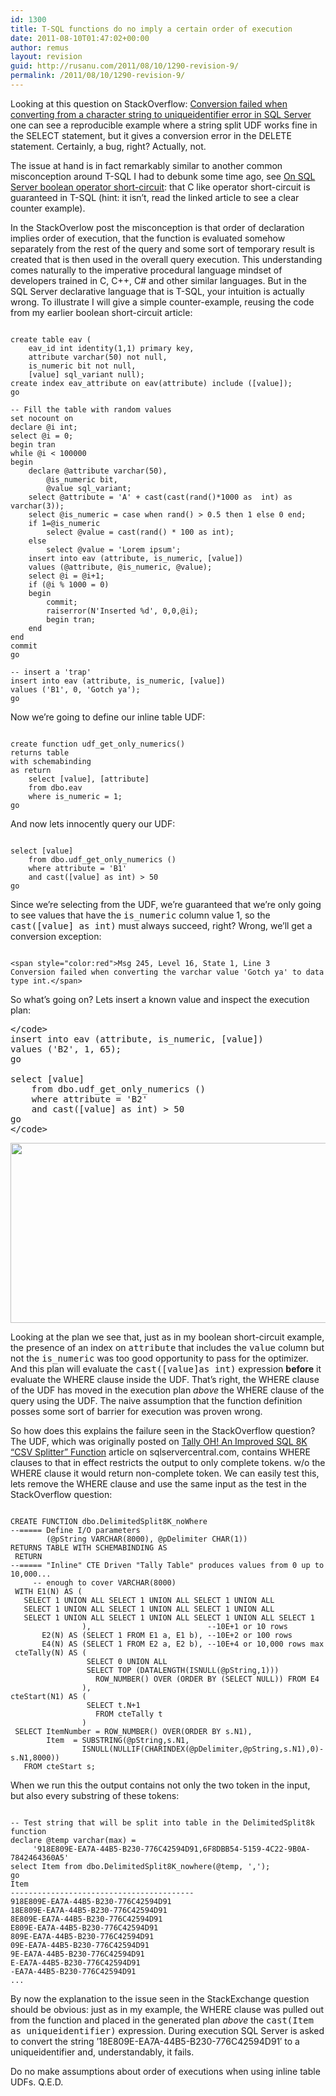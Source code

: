 ```yaml
---
id: 1300
title: T-SQL functions do no imply a certain order of execution
date: 2011-08-10T01:47:02+00:00
author: remus
layout: revision
guid: http://rusanu.com/2011/08/10/1290-revision-9/
permalink: /2011/08/10/1290-revision-9/
---
```

Looking at this question on StackOverflow: <a href="http://stackoverflow.com/questions/6989522/conversion-failed-when-converting-from-a-character-string-to-uniqueidentifier-err" target="_blank">Conversion failed when converting from a character string to uniqueidentifier error in SQL Server</a> one can see a reproducible example where a string split UDF works fine in the SELECT statement, but it gives a conversion error in the DELETE statement. Certainly, a bug, right? Actually, not.

The issue at hand is in fact remarkably similar to another common misconception around T-SQL I had to debunk some time ago, see [On SQL Server boolean operator short-circuit](http://rusanu.com/2009/09/13/on-sql-server-boolean-operator-short-circuit/): that C like operator short-circuit is guaranteed in T-SQL (hint: it isn&#8217;t, read the linked article to see a clear counter example).

In the StackOverlow post the misconception is that order of declaration implies order of execution, that the function is evaluated somehow separately from the rest of the query and some sort of temporary result is created that is then used in the overall query execution. This understanding comes naturally to the imperative procedural language mindset of developers trained in C, C++, C# and other similar languages. But in the SQL Server declarative language that is T-SQL, your intuition is actually wrong. To illustrate I will give a simple counter-example, reusing the code from my earlier boolean short-circuit article:

<pre><code class="prettyprint lang-sql">
create table eav (
    eav_id int identity(1,1) primary key,
    attribute varchar(50) not null,
    is_numeric bit not null,
    [value] sql_variant null);
create index eav_attribute on eav(attribute) include ([value]);
go

-- Fill the table with random values
set nocount on
declare @i int;
select @i = 0;
begin tran
while @i &lt; 100000
begin
    declare @attribute varchar(50),
        @is_numeric bit,
        @value sql_variant;
    select @attribute = 'A' + cast(cast(rand()*1000 as  int) as varchar(3));
    select @is_numeric = case when rand() > 0.5 then 1 else 0 end;
    if 1=@is_numeric
        select @value = cast(rand() * 100 as int);
    else
        select @value = 'Lorem ipsum';
    insert into eav (attribute, is_numeric, [value])
    values (@attribute, @is_numeric, @value);
    select @i = @i+1;
    if (@i % 1000 = 0)
    begin
		commit;
		raiserror(N'Inserted %d', 0,0,@i);
		begin tran;
    end
end
commit
go

-- insert a 'trap'
insert into eav (attribute, is_numeric, [value])
values ('B1', 0, 'Gotch ya');
go
</code></pre>

Now we&#8217;re going to define our inline table UDF:

<pre><code class="prettyprint lang-sql">
create function udf_get_only_numerics()
returns table
with schemabinding
as return 
	select [value], [attribute]
	from dbo.eav
	where is_numeric = 1;	
go
</code></pre>

And now lets innocently query our UDF:

<pre><code class="prettyprint lang-sql">
select [value] 
	from dbo.udf_get_only_numerics ()
    where attribute = 'B1' 
    and cast([value] as int) > 50
go
</code></pre>

Since we&#8217;re selecting from the UDF, we&#8217;re guaranteed that we&#8217;re only going to see values that have the <tt>is_numeric</tt> column value 1, so the <tt>cast([value] as int)</tt> must always succeed, right? Wrong, we&#8217;ll get a conversion exception:

<pre><code class="prettyprint lang-sql">
&lt;span style="color:red">Msg 245, Level 16, State 1, Line 3
Conversion failed when converting the varchar value 'Gotch ya' to data type int.&lt;/span>
</code></pre>

So what&#8217;s going on? Lets insert a known value and inspect the execution plan:

<pre>&lt;/code>
insert into eav (attribute, is_numeric, [value])
values ('B2', 1, 65);
go

select [value] 
	from dbo.udf_get_only_numerics ()
    where attribute = 'B2' 
    and cast([value] as int) > 50
go
&lt;/code></pre>

[<img src="http://rusanu.com/wp-content/uploads/2011/08/udf-eav-plan.png" alt="" title="udf-eav-plan" width="600" height="288" class="aligncenter size-full wp-image-1295" />](http://rusanu.com/wp-content/uploads/2011/08/udf-eav-plan.png)

Looking at the plan we see that, just as in my boolean short-circuit example, the presence of an index on <tt>attribute</tt> that includes the <tt>value</tt> column but not the <tt>is_numeric</tt> was too good opportunity to pass for the optimizer. And this plan will evaluate the <tt>cast([value]as int)</tt> expression **before** it evaluate the WHERE clause inside the UDF. That&#8217;s right, the WHERE clause of the UDF has moved in the execution plan _above_ the WHERE clause of the query using the UDF. The naive assumption that the function definition posses some sort of barrier for execution was proven wrong.

So how does this explains the failure seen in the StackOverflow question? The UDF, which was originally posted on <a href="http://www.sqlservercentral.com/articles/Tally+Table/72993/" target="_blank">Tally OH! An Improved SQL 8K “CSV Splitter” Function</a> article on sqlservercentral.com, contains WHERE clauses to that in effect restricts the output to only complete tokens. w/o the WHERE clause it would return non-complete token. We can easily test this, lets remove the WHERE clause and use the same input as the test in the StackOverflow question:

<pre><code class="prettyprint lang-sql">
CREATE FUNCTION dbo.DelimitedSplit8K_noWhere
--===== Define I/O parameters
        (@pString VARCHAR(8000), @pDelimiter CHAR(1))
RETURNS TABLE WITH SCHEMABINDING AS
 RETURN
--===== "Inline" CTE Driven "Tally Table" produces values from 0 up to 10,000...
     -- enough to cover VARCHAR(8000)
 WITH E1(N) AS (
   SELECT 1 UNION ALL SELECT 1 UNION ALL SELECT 1 UNION ALL 
   SELECT 1 UNION ALL SELECT 1 UNION ALL SELECT 1 UNION ALL 
   SELECT 1 UNION ALL SELECT 1 UNION ALL SELECT 1 UNION ALL SELECT 1
                ),                          --10E+1 or 10 rows
       E2(N) AS (SELECT 1 FROM E1 a, E1 b), --10E+2 or 100 rows
       E4(N) AS (SELECT 1 FROM E2 a, E2 b), --10E+4 or 10,000 rows max
 cteTally(N) AS (
                 SELECT 0 UNION ALL
                 SELECT TOP (DATALENGTH(ISNULL(@pString,1))) 
                   ROW_NUMBER() OVER (ORDER BY (SELECT NULL)) FROM E4
                ),
cteStart(N1) AS (
                 SELECT t.N+1
                   FROM cteTally t
                )
 SELECT ItemNumber = ROW_NUMBER() OVER(ORDER BY s.N1),
        Item  = SUBSTRING(@pString,s.N1,
                ISNULL(NULLIF(CHARINDEX(@pDelimiter,@pString,s.N1),0)-s.N1,8000))
   FROM cteStart s;
</code></pre>

When we run this the output contains not only the two token in the input, but also every substring of these tokens:

<pre><code class="prettyprint lang-sql">
-- Test string that will be split into table in the DelimitedSplit8k function
declare @temp varchar(max) = 
     '918E809E-EA7A-44B5-B230-776C42594D91,6F8DBB54-5159-4C22-9B0A-7842464360A5'
select Item from dbo.DelimitedSplit8K_nowhere(@temp, ',');
go
Item
-----------------------------------------
918E809E-EA7A-44B5-B230-776C42594D91
18E809E-EA7A-44B5-B230-776C42594D91
8E809E-EA7A-44B5-B230-776C42594D91
E809E-EA7A-44B5-B230-776C42594D91
809E-EA7A-44B5-B230-776C42594D91
09E-EA7A-44B5-B230-776C42594D91
9E-EA7A-44B5-B230-776C42594D91
E-EA7A-44B5-B230-776C42594D91
-EA7A-44B5-B230-776C42594D91
...
</code></pre>

By now the explanation to the issue seen in the StackExchange question should be obvious: just as in my example, the WHERE clause was pulled out from the function and placed in the generated plan _above_ the <tt>cast(Item as uniqueidentifier)</tt> expression. During execution SQL Server is asked to convert the string &#8217;18E809E-EA7A-44B5-B230-776C42594D91&#8242; to a uniqueidentifier and, understandably, it fails.

Do no make assumptions about order of executions when using inline table UDFs. Q.E.D.